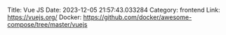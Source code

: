 Title: Vue JS
Date: 2023-12-05 21:57:43.033284
Category: frontend
Link: https://vuejs.org/
Docker: https://github.com/docker/awesome-compose/tree/master/vuejs
